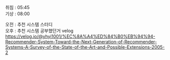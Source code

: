 취침 : 05:45  
기상 : 08:00  
  
오전 : 추천 시스템 스터디  
오후 : 추천 시스템 공부했던거 velog https://velog.io/@yhyj1001/%EC%8A%A4%ED%84%B0%EB%94%94-Recommender-System-Toward-the-Next-Generation-of-Recommender-Systems-A-Survey-of-the-State-of-the-Art-and-Possible-Extensions-2005-2
